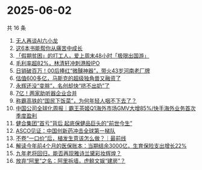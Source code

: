 # 2025-06-02

共 16 条

<!-- BEGIN 36KR -->
<!-- 最后更新时间 2025-06-02 06:24:45 +0800 -->
1. [无人再谈AI六小龙](https://36kr.com/p/3316013463266566)
1. [这6本书能帮你从痛苦中成长](https://36kr.com/p/3286811187667843)
1. [「假期贫困」的打工人，爱上周末48小时「极限出国游」](https://36kr.com/p/3314797112960770)
1. [毛利率超82%，林清轩冲刺港股IPO](https://36kr.com/p/3316293321681157)
1. [日销破百万！00后捧红“微醺神器”，带火43岁河南老厂牌](https://36kr.com/p/3316528221891072)
1. [估值600多亿，马斯克的超级独角兽又融资了](https://36kr.com/p/3315871739750662)
1. [永辉还没“变胖”，名创却快“挤不出奶”了](https://36kr.com/p/3306451879811590)
1. [7亿！两家助听器企业合并](https://36kr.com/p/3315758006233609)
1. [称霸高铁的“国民下饭菜”，为何年轻人咽不下去了？](https://36kr.com/p/3316070574287365)
1. [中国公司全球化周报｜霸王茶姬Q1海外市场GMV大增85%/快手海外业务首次季度盈利](https://36kr.com/p/3315973238892802)
1. [健合集团“首亏”背后    起底保健品巨头的“前世今生”](https://36kr.com/p/3316592696501504)
1. [ASCO见证：中国创新药冲击全球第一梯队](https://36kr.com/p/3317172619667719)
1. [不卷“一口价”后，植发生意该怎么做？｜最前线](https://36kr.com/p/3314520982595587)
1. [解读今年前4个月的医保账本：当期结余3000亿，生育保险支出增长22%](https://36kr.com/p/3315949206415625)
1. [九年老将回归，能否再现雅诗兰黛彩妆辉煌？](https://36kr.com/p/3316432491768320)
1. [放弃“阿里”之名：阿里拆墙，虎鲸文娱“建房”？](https://36kr.com/p/3315163160013317)
<!-- END 36KR -->